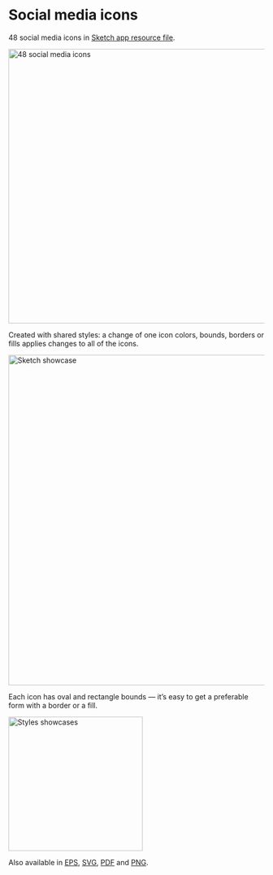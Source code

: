 # Social media icons

48 social media icons in [Sketch app resource file](https://raw.githubusercontent.com/konsav/social-icons/master/social-icons.sketch).

<img src="https://raw.githubusercontent.com/konsav/social-icons/master/readme-images/preview.png" alt="48 social media icons" width="540">

Created with shared styles: a change of one icon colors, bounds, borders or fills applies changes to all of the icons.

<img src="https://raw.githubusercontent.com/konsav/social-icons/master/readme-images/sketch.png" alt="Sketch showcase" width="650">

Each icon has oval and rectangle bounds — it’s easy to get a preferable form with a border or a fill.

<img src="https://raw.githubusercontent.com/konsav/social-icons/master/readme-images/styles.png" alt="Styles showcases" width="264">

Also available in [EPS](https://raw.githubusercontent.com/konsav/social-icons/master/social-icons.eps), [SVG](https://raw.githubusercontent.com/konsav/social-icons/master/social-icons.svg), [PDF](https://raw.githubusercontent.com/konsav/social-icons/master/social-icons.pdf) and [PNG](https://raw.githubusercontent.com/konsav/social-icons/master/social-icons.png).
